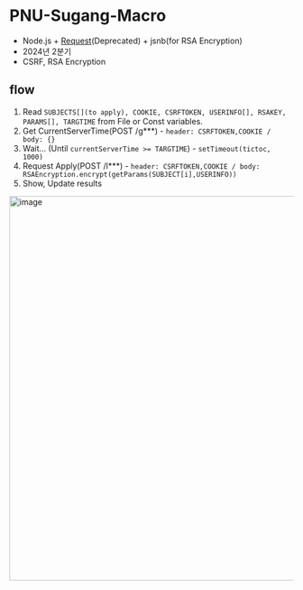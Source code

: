# PNU-Sugang-Macro

- Node.js + [Request](https://github.com/request/request/)(Deprecated) + jsnb(for RSA Encryption)
- 2024년 2분기
- CSRF, RSA Encryption

## flow
1. Read ```SUBJECTS[](to apply), COOKIE, CSRFTOKEN, USERINFO[], RSAKEY, PARAMS[], TARGTIME``` from File or Const variables.
2. Get CurrentServerTime(POST /g***) - ```header: CSRFTOKEN,COOKIE / body: {}```
3. Wait... (Until ```currentServerTime >= TARGTIME```) - ```setTimeout(tictoc, 1000)```
4. Request Apply(POST /l***) - ```header: CSRFTOKEN,COOKIE / body: RSAEncryption.encrypt(getParams(SUBJECT[i],USERINFO))```
5. Show, Update results

<img width="682" alt="image" src="https://github.com/Neibce/PNU-Sugang-Macro/assets/18096595/dd2856a8-0f90-4019-9eac-b9c4ce3355d1">
